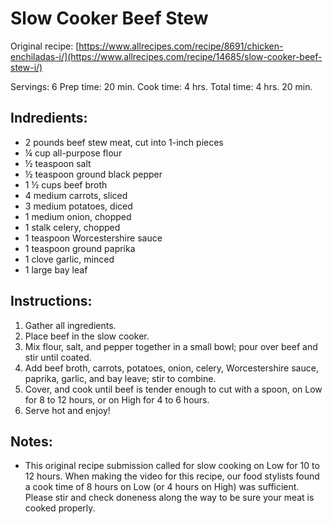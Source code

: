 # Slow Cooker Beef Stew

Original recipe: [https://www.allrecipes.com/recipe/8691/chicken-enchiladas-i/](https://www.allrecipes.com/recipe/14685/slow-cooker-beef-stew-i/)

Servings: 6
Prep time: 20 min.
Cook time: 4 hrs.
Total time: 4 hrs. 20 min.

## Indredients:
- 2 pounds beef stew meat, cut into 1-inch pieces
- ¼ cup all-purpose flour
- ½ teaspoon salt
- ½ teaspoon ground black pepper
- 1 ½ cups beef broth
- 4 medium carrots, sliced
- 3 medium potatoes, diced
- 1 medium onion, chopped
- 1 stalk celery, chopped
- 1 teaspoon Worcestershire sauce
- 1 teaspoon ground paprika
- 1 clove garlic, minced
- 1 large bay leaf

## Instructions:
1. Gather all ingredients.
2. Place beef in the slow cooker.
3. Mix flour, salt, and pepper together in a small bowl; pour over beef and stir until coated.
4. Add beef broth, carrots, potatoes, onion, celery, Worcestershire sauce, paprika, garlic, and bay leave; stir to combine.
5. Cover, and cook until beef is tender enough to cut with a spoon, on Low for 8 to 12 hours, or on High for 4 to 6 hours.
7. Serve hot and enjoy!

## Notes:
- This original recipe submission called for slow cooking on Low for 10 to 12 hours. When making the video for this recipe, our food stylists found a cook time of 8 hours on Low (or 4 hours on High) was sufficient. Please stir and check doneness along the way to be sure your meat is cooked properly.
